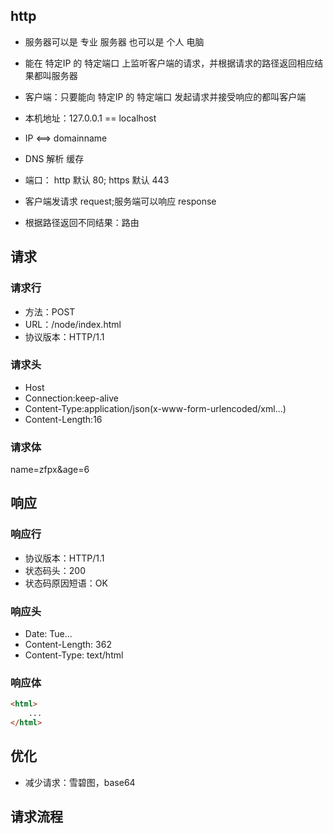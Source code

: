## http
- 服务器可以是 专业 服务器 也可以是 个人 电脑
- 能在 特定IP 的 特定端口 上监听客户端的请求，并根据请求的路径返回相应结果都叫服务器
- 客户端：只要能向 特定IP 的 特定端口 发起请求并接受响应的都叫客户端

- 本机地址：127.0.0.1 == localhost 
- IP <==> domainname
- DNS 解析 缓存
- 端口： http 默认 80; https 默认 443
- 客户端发请求 request;服务端可以响应 response 
- 根据路径返回不同结果：路由

## 请求
### 请求行
- 方法：POST 
- URL：/node/index.html 
- 协议版本：HTTP/1.1
### 请求头
- Host
- Connection:keep-alive
- Content-Type:application/json(x-www-form-urlencoded/xml...)
- Content-Length:16
### 请求体
name=zfpx&age=6

## 响应
### 响应行
- 协议版本：HTTP/1.1
- 状态码头：200
- 状态码原因短语：OK
### 响应头
- Date: Tue...
- Content-Length: 362
- Content-Type: text/html
### 响应体
``` html
<html>
    ...
</html>
```

## 优化
- 减少请求：雪碧图，base64


## 请求流程
